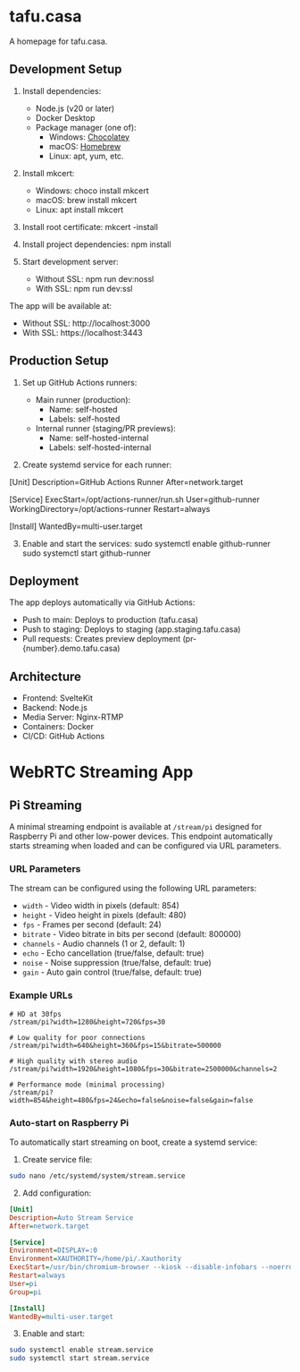 # tafu.casa
A homepage for tafu.casa.

## Development Setup

1. Install dependencies:
   - Node.js (v20 or later)
   - Docker Desktop
   - Package manager (one of):
     - Windows: [Chocolatey](https://chocolatey.org/)
     - macOS: [Homebrew](https://brew.sh/)
     - Linux: apt, yum, etc.

2. Install mkcert:
   - Windows: choco install mkcert
   - macOS: brew install mkcert
   - Linux: apt install mkcert

3. Install root certificate:
   mkcert -install

4. Install project dependencies:
   npm install

5. Start development server:
   - Without SSL: npm run dev:nossl
   - With SSL: npm run dev:ssl

The app will be available at:
- Without SSL: http://localhost:3000
- With SSL: https://localhost:3443

## Production Setup

1. Set up GitHub Actions runners:
   - Main runner (production):
     - Name: self-hosted
     - Labels: self-hosted
   - Internal runner (staging/PR previews):
     - Name: self-hosted-internal
     - Labels: self-hosted-internal

2. Create systemd service for each runner:

[Unit]
Description=GitHub Actions Runner
After=network.target

[Service]
ExecStart=/opt/actions-runner/run.sh
User=github-runner
WorkingDirectory=/opt/actions-runner
Restart=always

[Install]
WantedBy=multi-user.target

3. Enable and start the services:
   sudo systemctl enable github-runner
   sudo systemctl start github-runner

## Deployment

The app deploys automatically via GitHub Actions:
- Push to main: Deploys to production (tafu.casa)
- Push to staging: Deploys to staging (app.staging.tafu.casa)
- Pull requests: Creates preview deployment (pr-{number}.demo.tafu.casa)

## Architecture

- Frontend: SvelteKit
- Backend: Node.js
- Media Server: Nginx-RTMP
- Containers: Docker
- CI/CD: GitHub Actions

# WebRTC Streaming App

## Pi Streaming

A minimal streaming endpoint is available at `/stream/pi` designed for Raspberry Pi and other low-power devices. This endpoint automatically starts streaming when loaded and can be configured via URL parameters.

### URL Parameters

The stream can be configured using the following URL parameters:

- `width` - Video width in pixels (default: 854)
- `height` - Video height in pixels (default: 480)
- `fps` - Frames per second (default: 24)
- `bitrate` - Video bitrate in bits per second (default: 800000)
- `channels` - Audio channels (1 or 2, default: 1)
- `echo` - Echo cancellation (true/false, default: true)
- `noise` - Noise suppression (true/false, default: true)
- `gain` - Auto gain control (true/false, default: true)

### Example URLs

```
# HD at 30fps
/stream/pi?width=1280&height=720&fps=30

# Low quality for poor connections
/stream/pi?width=640&height=360&fps=15&bitrate=500000

# High quality with stereo audio
/stream/pi?width=1920&height=1080&fps=30&bitrate=2500000&channels=2

# Performance mode (minimal processing)
/stream/pi?width=854&height=480&fps=24&echo=false&noise=false&gain=false
```

### Auto-start on Raspberry Pi

To automatically start streaming on boot, create a systemd service:

1. Create service file:
```bash
sudo nano /etc/systemd/system/stream.service
```

2. Add configuration:
```ini
[Unit]
Description=Auto Stream Service
After=network.target

[Service]
Environment=DISPLAY=:0
Environment=XAUTHORITY=/home/pi/.Xauthority
ExecStart=/usr/bin/chromium-browser --kiosk --disable-infobars --noerrdialogs --enable-features=WebRTC-H264WithOpenH264FFmpeg --autoplay-policy=no-user-gesture-required https://your-server/stream/pi
Restart=always
User=pi
Group=pi

[Install]
WantedBy=multi-user.target
```

3. Enable and start:
```bash
sudo systemctl enable stream.service
sudo systemctl start stream.service
```
